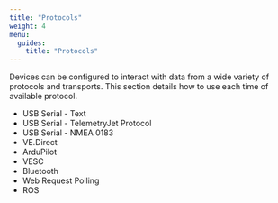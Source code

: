 ```yaml
---
title: "Protocols"
weight: 4
menu:
  guides:
    title: "Protocols"
---
```


Devices can be configured to interact with data from a wide variety of protocols and transports. This section details how to use each time of available protocol.

- USB Serial - Text
- USB Serial - TelemetryJet Protocol
- USB Serial - NMEA 0183
- VE.Direct
- ArduPilot
- VESC
- Bluetooth
- Web Request Polling
- ROS